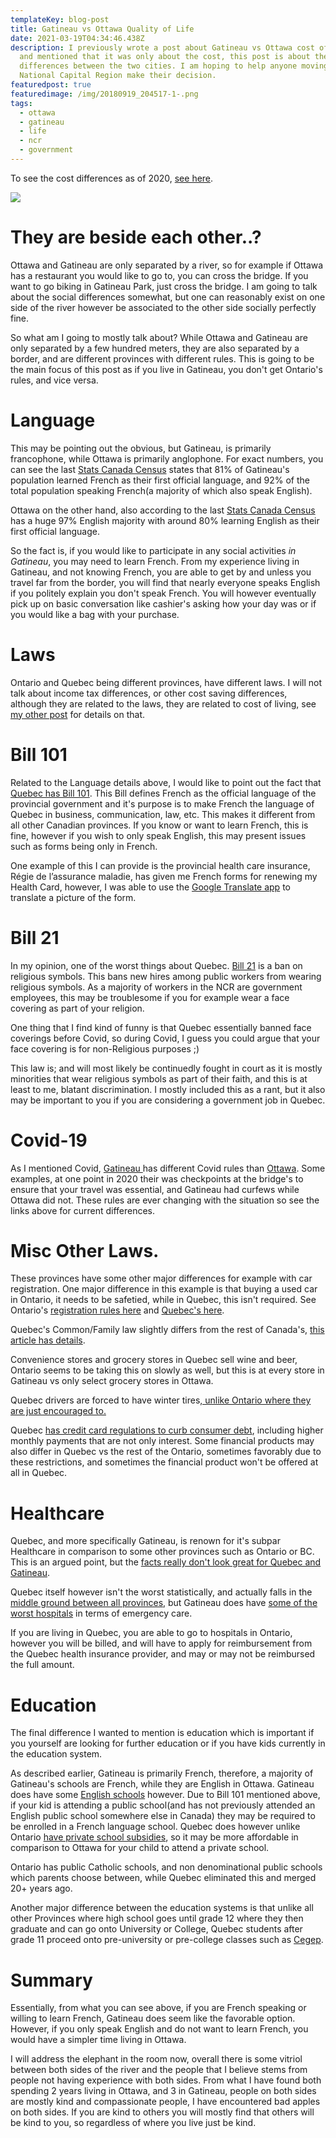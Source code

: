 ```yaml
---
templateKey: blog-post
title: Gatineau vs Ottawa Quality of Life
date: 2021-03-19T04:34:46.438Z
description: I previously wrote a post about Gatineau vs Ottawa cost of living,
  and mentioned that it was only about the cost, this post is about the life
  differences between the two cities. I am hoping to help anyone moving to the
  National Capital Region make their decision.
featuredpost: true
featuredimage: /img/20180919_204517-1-.png
tags:
  - ottawa
  - gatineau
  - life
  - ncr
  - government
---
```

To see the cost differences as of 2020, [see here](https://calvinwilliams.ca/blog/2020-09-12-is-it-cheaper-in-ottawa-or-gatineau/).

![](/img/20180919_204517-1-.png)

# They are beside each other..?

Ottawa and Gatineau are only separated by a river, so for example if Ottawa has a restaurant you would like to go to, you can cross the bridge. If you want to go biking in Gatineau Park, just cross the bridge. I am going to talk about the social differences somewhat, but one can reasonably exist on one side of the river however be associated to the other side socially perfectly fine.

So what am I going to mostly talk about? While Ottawa and Gatineau are only separated by a few hundred meters, they are also separated by a border, and are different provinces with different rules. This is going to be the main focus of this post as if you live in Gatineau, you don't get Ontario's rules, and vice versa.

# Language

This may be pointing out the obvious, but Gatineau, is primarily francophone, while Ottawa is primarily anglophone. For exact numbers, you can see the last [Stats Canada Census](https://www12.statcan.gc.ca/census-recensement/2016/dp-pd/prof/details/page.cfm?Lang=E&Geo1=CSD&Code1=2481017&Geo2=POPC&Code2=0616&SearchText=Ottawa+-+Gatineau&SearchType=Begins&SearchPR=01&B1=Language&TABID=1&type=0) states that 81% of Gatineau's population learned French as their first official language, and 92% of the total population speaking French(a majority of which also speak English). 

Ottawa on the other hand, also according to the last [Stats Canada Census](https://www12.statcan.gc.ca/census-recensement/2016/dp-pd/prof/details/page.cfm?Lang=E&Geo1=CMACA&Code1=35505&Geo2=POPC&Code2=0616&SearchText=Ottawa+-+Gatineau&SearchType=Begins&SearchPR=01&B1=Language&TABID=1&type=0) has a huge 97% English majority with around 80% learning English as their first official language.

So the fact is, if you would like to participate in any social activities *in Gatineau*, you may need to learn French. From my experience living in Gatineau, and not knowing French, you are able to get by and unless you travel far from the border, you will find that nearly everyone speaks English if you politely explain you don't speak French. You will however eventually pick up on basic conversation like cashier's asking how your day was or if you would like a bag with your purchase.

# Laws

Ontario and Quebec being different provinces, have different laws. I will not talk about income tax differences, or other cost saving differences, although they are related to the laws, they are related to cost of living, see [my other post](https://calvinwilliams.ca/blog/2020-09-12-is-it-cheaper-in-ottawa-or-gatineau/) for details on that.

# Bill 101

Related to the Language details above, I would like to point out the fact that [Quebec has Bill 101](https://en.wikipedia.org/wiki/Charter_of_the_French_Language). This Bill defines French as the official language of the provincial government and it's purpose is to make French the language of Quebec in business, communication, law, etc. This makes it different from all other Canadian provinces. If you know or want to learn French, this is fine, however if you wish to only speak English, this may present issues such as forms being only in French.

One example of this I can provide is the provincial health care insurance, Régie de l’assurance maladie, has given me French forms for renewing my Health Card, however, I was able to use the [Google Translate app](https://translate.google.ca/) to translate a picture of the form.

# Bill 21

In my opinion, one of the worst things about Quebec. [Bill 21](https://ccla.org/bill-21/) is a ban on religious symbols. This bans new hires among public workers from wearing religious symbols. As a majority of workers in the NCR are government employees, this may be troublesome if you for example wear a face covering as part of your religion. 

One thing that I find kind of funny is that Quebec essentially banned face coverings before Covid, so during Covid, I guess you could argue that your face covering is for non-Religious purposes ;)

This law is; and will most likely be continuedly fought in court as it is mostly minorities that wear religious symbols as part of their faith, and this is at least to me, blatant discrimination. I mostly included this as a rant, but it also may be important to you if you are considering a government job in Quebec.

# Covid-19

As I mentioned Covid, [Gatineau ](https://www.gatineau.ca/portail/default.aspx?c=en-CA&p=avis_importants_alertes_urgences/maladie_coronavirus_covid_19)has different Covid rules than [Ottawa](https://ottawa.ca/en/health-and-public-safety/covid-19-ottawa). Some examples, at one point in 2020 their was checkpoints at the bridge's to ensure that your travel was essential, and Gatineau had curfews while Ottawa did not. These rules are ever changing with the situation so see the links above for current differences.

# Misc Other Laws.

These provinces have some other major differences for example with car registration. One major difference in this example is that buying a used car in Ontario, it needs to be safetied, while in Quebec, this isn't required. See Ontario's [registration rules here](https://www.ontario.ca/page/register-vehicle-permit-licence-plate-and-sticker) and [Quebec's here](https://saaq.gouv.qc.ca/en/vehicle-registration/).

Quebec's Common/Family law slightly differs from the rest of Canada's, [this article has details](https://www.justice.gc.ca/eng/rp-pr/fl-lf/divorce/rhro_cl/p3b.html).

Convenience stores and grocery stores in Quebec sell wine and beer, Ontario seems to be taking this on slowly as well, but this is at every store in Gatineau vs only select grocery stores in Ottawa.

Quebec drivers are forced to have winter tires[, unlike Ontario where they are just encouraged to.](https://driving.ca/auto-news/news/winter-tires-a-good-idea-but-wont-become-law-in-ontario-province#:~:text=Ontario%20drivers%20are%20encouraged%20but,snow%20tires%20on%20their%20vehicles.&text=While%20not%20following%20that%20province's,for%20snow%20tire%2Dequipped%20vehicles.)

Quebec [has credit card regulations to curb consumer debt](https://www.ctvnews.ca/canada/quebec-introduces-credit-card-regulations-aimed-at-curbing-consumer-debt-1.4533319), including higher monthly payments that are not only interest. Some financial products may also differ in Quebec vs the rest of the Ontario, sometimes favorably due to these restrictions, and sometimes the financial product won't be offered at all in Quebec.

# Healthcare

Quebec, and more specifically Gatineau, is renown for it's subpar Healthcare in comparison to some other provinces such as Ontario or BC. This is an argued point, but the [facts really don't look great for Quebec and Gatineau](https://montreal.ctvnews.ca/according-to-new-study-four-of-canada-s-worst-hospitals-are-in-quebec-1.1079004).

Quebec itself however isn't the worst statistically, and actually falls in the [middle ground between all provinces](https://www.conferenceboard.ca/hcp/provincial/health.aspx), but Gatineau does have [some of the worst hospitals](https://www.cbc.ca/news/canada/ottawa/gatineau-hospital-coroners-report-1.3736927) in terms of emergency care.

If you are living in Quebec, you are able to go to hospitals in Ontario, however you will be billed, and will have to apply for reimbursement from the Quebec health insurance provider, and may or may not be reimbursed the full amount.

# Education

The final difference I wanted to mention is education which is important if you yourself are looking for further education or if you have kids currently in the education system.

As described earlier, Gatineau is primarily French, therefore, a majority of Gatineau's schools are French, while they are English in Ottawa. Gatineau does have some [English schools](https://westernquebec.ca/) however. Due to Bill 101 mentioned above, if your kid is attending a public school(and has not previously attended an English public school somewhere else in Canada) they may be required to be enrolled in a French language school. Quebec does however unlike Ontario [have private school subsidies](https://ecolespriveesquebec.ca/en/private-school/fees/), so it may be more affordable in comparison to Ottawa for your child to attend a private school.

Ontario has public Catholic schools, and non denominational public schools which parents choose between, while Quebec eliminated this and merged 20+ years ago.

Another major difference between the education systems is that unlike all other Provinces where high school goes until grade 12 where they then graduate and can go onto University or College, Quebec students after grade 11 proceed onto pre-university or pre-college classes such as [Cegep](https://www.cegepsquebec.ca/en/).

# Summary

Essentially, from what you can see above, if you are French speaking or willing to learn French, Gatineau does seem like the favorable option. However, if you only speak English and do not want to learn French, you would have a simpler time living in Ottawa.

I will address the elephant in the room now, overall there is some vitriol between both sides of the river and the people that I believe stems from people not having experience with both sides. From what I have found both spending 2 years living in Ottawa, and 3 in Gatineau, people on both sides are mostly kind and compassionate people, I have encountered bad apples on both sides. If you are kind to others you will mostly find that others will be kind to you, so regardless of where you live just be kind.